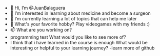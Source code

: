 - 👋 Hi, I’m @JuanBalaguera
- 👀 I’m interested in learning about medicine and become a surgeon
- 🌱 I’m currently learning a lot of topics that can help me later
- 💞️ What's your favorite hobby?
Play videogames with my friends :)
- 📫 What are you working on?
- programming test 
What would you like to see more of?
- I think that i have learned in the course is enough
What would be interesting or helpful to your learning journey?
-learn more of github
